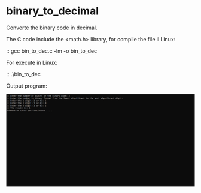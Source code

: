 # binary_to_decimal

Converte the binary code in decimal.

The C code include the <math.h> library, for compile the file il Linux:

:: gcc bin_to_dec.c -lm -o bin_to_dec

For execute in Linux:

:: .\bin_to_dec



Output program: 

![](screenshot/output1.PNG) 
